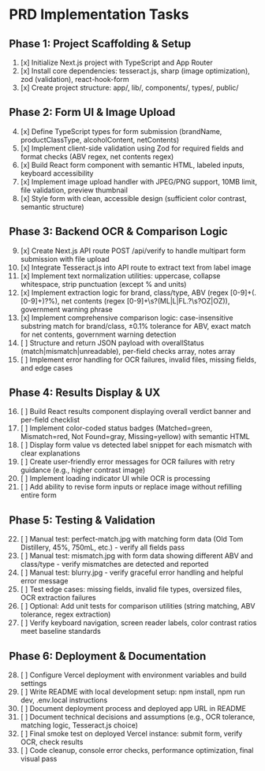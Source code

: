 # PRD Implementation Tasks

## Phase 1: Project Scaffolding & Setup

1. [x] Initialize Next.js project with TypeScript and App Router
2. [x] Install core dependencies: tesseract.js, sharp (image optimization), zod (validation), react-hook-form
3. [x] Create project structure: app/, lib/, components/, types/, public/

## Phase 2: Form UI & Image Upload

4. [x] Define TypeScript types for form submission (brandName, productClassType, alcoholContent, netContents)
5. [x] Implement client-side validation using Zod for required fields and format checks (ABV regex, net contents regex)
6. [x] Build React form component with semantic HTML, labeled inputs, keyboard accessibility
7. [x] Implement image upload handler with JPEG/PNG support, 10MB limit, file validation, preview thumbnail
8. [x] Style form with clean, accessible design (sufficient color contrast, semantic structure)

## Phase 3: Backend OCR & Comparison Logic

9. [x] Create Next.js API route POST /api/verify to handle multipart form submission with file upload
10. [x] Integrate Tesseract.js into API route to extract text from label image
11. [x] Implement text normalization utilities: uppercase, collapse whitespace, strip punctuation (except % and units)
12. [x] Implement extraction logic for brand, class/type, ABV (regex [0-9]+(\.[0-9]+)?%), net contents (regex [0-9]+\s?(ML|L|FL\.?\s?OZ|OZ)), government warning phrase
13. [x] Implement comprehensive comparison logic: case-insensitive substring match for brand/class, ±0.1% tolerance for ABV, exact match for net contents, government warning detection
14. [ ] Structure and return JSON payload with overallStatus (match|mismatch|unreadable), per-field checks array, notes array
15. [ ] Implement error handling for OCR failures, invalid files, missing fields, and edge cases

## Phase 4: Results Display & UX

16. [ ] Build React results component displaying overall verdict banner and per-field checklist
17. [ ] Implement color-coded status badges (Matched=green, Mismatch=red, Not Found=gray, Missing=yellow) with semantic HTML
18. [ ] Display form value vs detected label snippet for each mismatch with clear explanations
19. [ ] Create user-friendly error messages for OCR failures with retry guidance (e.g., higher contrast image)
20. [ ] Implement loading indicator UI while OCR is processing
21. [ ] Add ability to revise form inputs or replace image without refilling entire form

## Phase 5: Testing & Validation

22. [ ] Manual test: perfect-match.jpg with matching form data (Old Tom Distillery, 45%, 750mL, etc.) - verify all fields pass
23. [ ] Manual test: mismatch.jpg with form data showing different ABV and class/type - verify mismatches are detected and reported
24. [ ] Manual test: blurry.jpg - verify graceful error handling and helpful error message
25. [ ] Test edge cases: missing fields, invalid file types, oversized files, OCR extraction failures
26. [ ] Optional: Add unit tests for comparison utilities (string matching, ABV tolerance, regex extraction)
27. [ ] Verify keyboard navigation, screen reader labels, color contrast ratios meet baseline standards

## Phase 6: Deployment & Documentation

28. [ ] Configure Vercel deployment with environment variables and build settings
29. [ ] Write README with local development setup: npm install, npm run dev, .env.local instructions
30. [ ] Document deployment process and deployed app URL in README
31. [ ] Document technical decisions and assumptions (e.g., OCR tolerance, matching logic, Tesseract.js choice)
32. [ ] Final smoke test on deployed Vercel instance: submit form, verify OCR, check results
33. [ ] Code cleanup, console error checks, performance optimization, final visual pass
